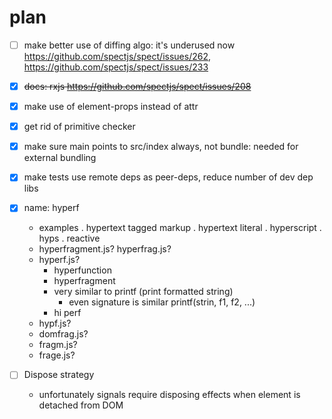 # plan

* [ ] make better use of diffing algo: it's underused now https://github.com/spectjs/spect/issues/262, https://github.com/spectjs/spect/issues/233

* [x] ~~docs: rxjs https://github.com/spectjs/spect/issues/208~~

* [x] make use of element-props instead of attr

* [x] get rid of primitive checker

* [x] make sure main points to src/index always, not bundle: needed for external bundling

* [x] make tests use remote deps as peer-deps, reduce number of dev dep libs

* [x] name: hyperf
  * examples
    . hypertext tagged markup
    . hypertext literal
    . hyperscript
    . hyps
    . reactive
  * hyperfragment.js? hyperfrag.js?
  * hyperf.js?
    + hyperfunction
    + hyperfragment
    + very similar to printf (print formatted string)
      + even signature is similar printf(strin, f1, f2, ...)
    + hi perf
  * hypf.js?
  * domfrag.js?
  * fragm.js?
  * frage.js?

* [ ] Dispose strategy
  * unfortunately signals require disposing effects when element is detached from DOM
